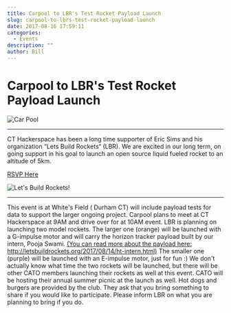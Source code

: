 ```yaml
---
title: Carpool to LBR's Test Rocket Payload Launch
slug: carpool-to-lbrs-test-rocket-payload-launch
date: 2017-08-16 17:59:11
categories:
  - Events
description: ""
author: Bill
---
```


# Carpool to LBR's Test Rocket Payload Launch

![Car Pool](/uploads/2017/08/carpool-clipart-150x150.jpg)

<hr />

CT Hackerspace has been a long time supporter of Eric Sims and his organization “Lets Build Rockets“ (LBR). We are excited in our long term, on going support in his goal to launch an open source liquid fueled rocket to an altitude of 5km.

[RSVP Here](https://www.meetup.com/CT-Hackerspace/events/242601118/)

![Let's Build Rockets!](/uploads/2017/08/lets-build-rockets-logo.jpg)

<hr />

This event is at White's Field ( Durham CT) will include payload tests for data to support the larger ongoing project. Carpool plans to meet at CT Hackerspace at 9AM and drive over for at 10AM event. LBR is planning on launching two model rockets. The larger one (orange) will be launched with a G-impulse motor and will carry the horizon tracker payload built by our intern, Pooja Swami. [(You can read more about the payload here: http://letsbuildrockets.org/2017/08/14/ht-intern.html)](http://letsbuildrockets.org/2017/08/14/ht-intern.html) The smaller one (purple) will be launched with an E-impulse motor, just for fun :) We don't actually know what time the two rockets will be launched, but there will be other CATO members launching their rockets as well at this event. CATO will be hosting their annual summer picnic at the launch as well. Hot dogs and burgers are provided by the club. They ask that you bring something to share if you would like to participate. Please inform LBR on what you are planning to bring if you do.
